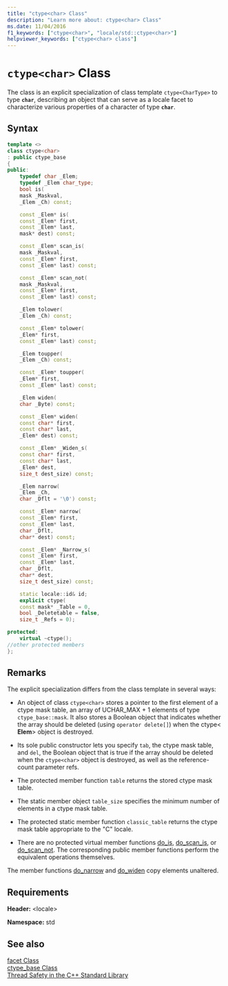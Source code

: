 ```yaml
---
title: "ctype<char> Class"
description: "Learn more about: ctype<char> Class"
ms.date: 11/04/2016
f1_keywords: ["ctype<char>", "locale/std::ctype<char>"]
helpviewer_keywords: ["ctype<char> class"]
---
```

# `ctype<char>` Class

The class is an explicit specialization of class template `ctype<CharType>` to type **`char`**, describing an object that can serve as a locale facet to characterize various properties of a character of type **`char`**.

## Syntax

```cpp
template <>
class ctype<char>
: public ctype_base
{
public:
    typedef char _Elem;
    typedef _Elem char_type;
    bool is(
    mask _Maskval,
    _Elem _Ch) const;

    const _Elem* is(
    const _Elem* first,
    const _Elem* last,
    mask* dest) const;

    const _Elem* scan_is(
    mask _Maskval,
    const _Elem* first,
    const _Elem* last) const;

    const _Elem* scan_not(
    mask _Maskval,
    const _Elem* first,
    const _Elem* last) const;

    _Elem tolower(
    _Elem _Ch) const;

    const _Elem* tolower(
    _Elem* first,
    const _Elem* last) const;

    _Elem toupper(
    _Elem _Ch) const;

    const _Elem* toupper(
    _Elem* first,
    const _Elem* last) const;

    _Elem widen(
    char _Byte) const;

    const _Elem* widen(
    const char* first,
    const char* last,
    _Elem* dest) const;

    const _Elem* _Widen_s(
    const char* first,
    const char* last,
    _Elem* dest,
    size_t dest_size) const;

    _Elem narrow(
    _Elem _Ch,
    char _Dflt = '\0') const;

    const _Elem* narrow(
    const _Elem* first,
    const _Elem* last,
    char _Dflt,
    char* dest) const;

    const _Elem* _Narrow_s(
    const _Elem* first,
    const _Elem* last,
    char _Dflt,
    char* dest,
    size_t dest_size) const;

    static locale::id& id;
    explicit ctype(
    const mask* _Table = 0,
    bool _Deletetable = false,
    size_t _Refs = 0);

protected:
    virtual ~ctype();
//other protected members
};
```

## Remarks

The explicit specialization differs from the class template in several ways:

- An object of class `ctype<char>` stores a pointer to the first element of a ctype mask table, an array of UCHAR_MAX + 1 elements of type `ctype_base::mask`. It also stores a Boolean object that indicates whether the array should be deleted (using `operator delete[]`) when the ctype\< **Elem**> object is destroyed.

- Its sole public constructor lets you specify `tab`, the ctype mask table, and `del`, the Boolean object that is true if the array should be deleted when the `ctype<char>` object is destroyed, as well as the reference-count parameter refs.

- The protected member function `table` returns the stored ctype mask table.

- The static member object `table_size` specifies the minimum number of elements in a ctype mask table.

- The protected static member function `classic_table` returns the ctype mask table appropriate to the "C" locale.

- There are no protected virtual member functions [do_is](../standard-library/ctype-class.md#do_is), [do_scan_is](../standard-library/ctype-class.md#do_scan_is), or [do_scan_not](../standard-library/ctype-class.md#do_scan_not). The corresponding public member functions perform the equivalent operations themselves.

The member functions [do_narrow](../standard-library/ctype-class.md#do_narrow) and [do_widen](../standard-library/ctype-class.md#do_widen) copy elements unaltered.

## Requirements

**Header:** \<locale>

**Namespace:** std

## See also

[facet Class](locale-class.md#facet_class)\
[ctype_base Class](../standard-library/ctype-base-class.md)\
[Thread Safety in the C++ Standard Library](../standard-library/thread-safety-in-the-cpp-standard-library.md)
